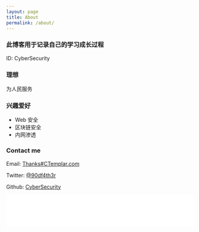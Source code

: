 ```yaml
---
layout: page
title: About
permalink: /about/
---
```


### 此博客用于记录自己的学习成长过程

ID: CyberSecurity  

### 理想

为人民服务

### 兴趣爱好

* Web 安全
* 区块链安全
* 内网渗透

### Contact me

Email: [Thanks#CTemplar.com](mailto:thanks@ctemplar.com)   

Twitter: [@90df4th3r](https://twitter.com/90df4th3r)   

Github: [CyberSecurity](https://github.com/CyberSecur1ty)   

<iframe frameborder="no" border="1" marginwidth="0" marginheight="0" width=100% height=86 src="//music.163.com/outchain/player?type=2&id=21256364&auto=1&height=66"></iframe>
